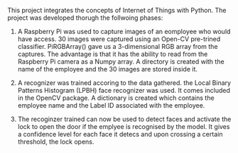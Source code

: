 This project integrates the concepts of Internet of Things with Python. The project was developed thorugh the follwoing phases:
  
1. A Raspberry Pi was used to capture images of an eomployee who would have access. 30 images were captured using an Open-CV pre-trined classifier. 
PiRGBArray() gave us a 3-dimensional RGB array from the captures. The advantage is that it has the ability to read from the Raspberry Pi camera as a Numpy       array. A directory is created with the name of the employee and the 30 images are stored inside it.

2. A recognizer was trained accoring to the data gathered. the Local Binary Patterns Histogram (LPBH) face recognizer was used. It comes included in the OpenCV package. A dictionary is created which contains the employee name and the Label ID associated with the employee.

3. The recoginzer trained can now be used to detect faces and activate the lock to open the door if the emplyee is recognised by the model. It gives a confidence level for each face it detecs and upon crossing a certain threshold, the lock opens.
